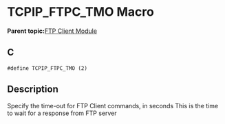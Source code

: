 # TCPIP\_FTPC\_TMO Macro

**Parent topic:**[FTP Client Module](GUID-CE11EBFA-49BD-4D91-86C5-FFD24810B03C.md)

## C

```
#define TCPIP_FTPC_TMO (2) 
```

## Description

Specify the time-out for FTP Client commands, in seconds This is the time to wait for a response from FTP server


